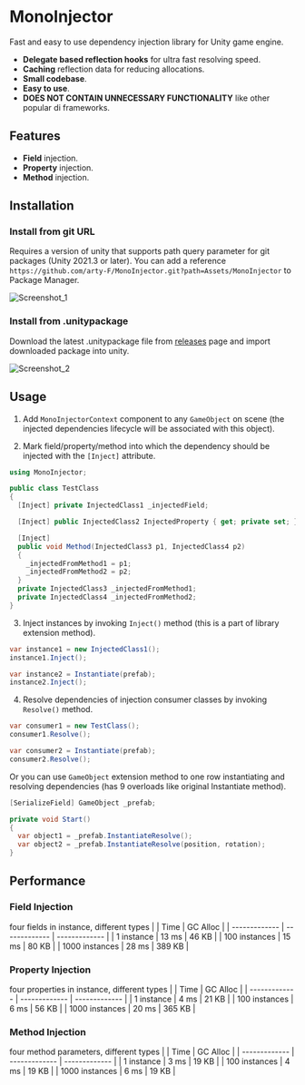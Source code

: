 # MonoInjector

Fast and easy to use dependency injection library for Unity game engine.

- **Delegate based reflection hooks** for ultra fast resolving speed.
- **Caching** reflection data for reducing allocations.
- **Small codebase**.
- **Easy to use**.
- **DOES NOT CONTAIN UNNECESSARY FUNCTIONALITY** like other popular di frameworks.

## Features

- **Field** injection.
- **Property** injection.
- **Method** injection.

## Installation

### Install from git URL

Requires a version of unity that supports path query parameter for git packages (Unity 2021.3 or later). You can add a reference `https://github.com/arty-F/MonoInjector.git?path=Assets/MonoInjector` to Package Manager.

![Screenshot_1](https://github.com/arty-F/MonoInjector/assets/49113047/0a65d9e3-89f2-44ed-8232-713660590d6f)

### Install from .unitypackage

Download the latest .unitypackage file from [releases](https://github.com/arty-F/MonoInjector/releases) page and import downloaded package into unity.

![Screenshot_2](https://github.com/arty-F/MonoInjector/assets/49113047/4bb02ea9-bd94-4ab4-8d73-54a64661e2d8)

## Usage

1. Add `MonoInjectorContext` component to any `GameObject` on scene (the injected dependencies lifecycle will be associated with this object).

2. Mark field/property/method into which the dependency should be injected with the `[Inject]` attribute.
```csharp
using MonoInjector;

public class TestClass
{
  [Inject] private InjectedClass1 _injectedField;

  [Inject] public InjectedClass2 InjectedProperty { get; private set; }

  [Inject]
  public void Method(InjectedClass3 p1, InjectedClass4 p2)
  {
    _injectedFromMethod1 = p1;
    _injectedFromMethod2 = p2;
  }
  private InjectedClass3 _injectedFromMethod1;
  private InjectedClass4 _injectedFromMethod2;
}
```

3. Inject instances by invoking `Inject()` method (this is a part of library extension method).
```csharp
var instance1 = new InjectedClass1();
instance1.Inject();

var instance2 = Instantiate(prefab);
instance2.Inject();
```

4. Resolve dependencies of injection consumer classes by invoking `Resolve()` method.
```csharp
var consumer1 = new TestClass();
consumer1.Resolve();

var consumer2 = Instantiate(prefab);
consumer2.Resolve();
```
Or you can use `GameObject` extension method to one row instantiating and resolving dependencies (has 9 overloads like original Instantiate method).
```csharp
[SerializeField] GameObject _prefab;

private void Start()
{
  var object1 = _prefab.InstantiateResolve();
  var object2 = _prefab.InstantiateResolve(position, rotation);
}
```

## Performance

### Field Injection

four fields in instance, different types
| | Time | GC Alloc |
| ------------- | ------------- | ------------- |
| 1 instance  | 13 ms  | 46 KB  |
| 100 instances  | 15 ms  | 80 KB  |
| 1000 instances  | 28 ms  | 389 KB  |

### Property Injection

four properties in instance, different types
| | Time | GC Alloc |
| ------------- | ------------- | ------------- |
| 1 instance  | 4 ms  | 21 KB  |
| 100 instances  | 6 ms  | 56 KB  |
| 1000 instances  | 20 ms  | 365 KB  |

### Method Injection

four method parameters, different types
| | Time | GC Alloc |
| ------------- | ------------- | ------------- |
| 1 instance  | 3 ms  | 19 KB  |
| 100 instances  | 4 ms  | 19 KB  |
| 1000 instances  | 6 ms  | 19 KB  |
